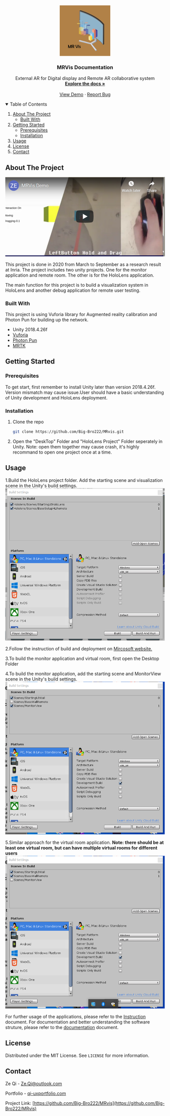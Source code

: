 




<!-- PROJECT LOGO -->
<br />
<p align="center">
    <img src="Documentation/MR%20Vis%20Cover.png" alt="Logo" width="160" height="160">
  <h3 align="center">MRVis Documentation</h3>

  <p align="center">
    External AR for Digital display and Remote AR collaborative system
    <br />
    <a href="https://github.com/Big-Bro222/MRvis"><strong>Explore the docs »</strong></a>
    <br />
    <br />
    <a href="https://youtu.be/5i0EqaLv56Q">View Demo</a>
    ·
    <a href="https://github.com/Big-Bro222/MRvis/issues">Report Bug</a>
    
  </p>
</p>



<!-- TABLE OF CONTENTS -->
<details open="open">
  <summary>Table of Contents</summary>
  <ol>
    <li>
      <a href="#about-the-project">About The Project</a>
      <ul>
        <li><a href="#built-with">Built With</a></li>
      </ul>
    </li>
    <li>
      <a href="#getting-started">Getting Started</a>
      <ul>
        <li><a href="#prerequisites">Prerequisites</a></li>
        <li><a href="#installation">Installation</a></li>
      </ul>
    </li>
    <li><a href="#usage">Usage</a></li>
    <li><a href="#license">License</a></li>
    <li><a href="#contact">Contact</a></li>
  </ol>
</details>



<!-- ABOUT THE PROJECT -->
## About The Project

[<img src="https://github.com/Big-Bro222/MRvis/blob/master/Documentation/DemoCover.png">](https://youtu.be/5i0EqaLv56Q)


This project is done in 2020 from March to September as a research result at Inria. The project includes two unity projects. One for the monitor application and remote room. The other is for the HoloLens application.

The main function for this project is to build a visualization system in HoloLens and another debug application for remote user testing.

### Built With

This project is using Vuforia library for Augmented reality calibration and Photon Pun for building up the network.
* Unity 2018.4.26f
* [Vuforia](https://developer.vuforia.com/)
* [Photon Pun](https://doc-api.photonengine.com/en/pun/v2/)
* [MRTK](https://github.com/microsoft/MixedRealityToolkit-Unity)



<!-- GETTING STARTED -->
## Getting Started



### Prerequisites

To get start, first remember to install Unity later than version 2018.4.26f. Version mismatch may cause issue.User should have a basic understanding of Unity development and HoloLens deployment.



### Installation

1. Clone the repo
   ```sh
   git clone https://github.com/Big-Bro222/MRvis.git
   ```
2. Open the "DeskTop" Folder and "HoloLens Project" Folder seperately in Unity. Note: open them together may cause crash, it's highly recommand to open one project once at a time.



<!-- USAGE EXAMPLES -->
## Usage

1.Build the HoloLens project folder. Add the starting scene and visualization scene in the Unity's build settings.
![Build HoloLens application](Documentation/HoloLens.png)

2.Follow the instruction of build and deployment on [Mircosoft website.](https://docs.microsoft.com/en-us/windows/mixed-reality/develop/unity/tutorials/holograms-100)

3.To build the monitor application and virtual room, first open the Desktop Folder

4.To build the monitor application, add the starting scene and MonitorView scene in the Unity's build settings.
![Build Monitor application](Documentation/Monitor.png)

5.Similar approach for the virtual room application.  <b>Note: there should be at least one virtual room, but can have multiple virtual rooms for different users</b>
![Build Virtual room application](Documentation/VirtualRoom.png)


For further usage of the applications, please refer to the [Instruction](https://github.com/Big-Bro222/MRvis/blob/master/Documentation/Instruction.pdf) document.
For documentation and better understanding the software struture, please refer to the [documentation](https://github.com/Big-Bro222/MRvis/blob/master/Documentation/MRVisDocumentation.pdf) document.



<!-- LICENSE -->
## License

Distributed under the MIT License. See `LICENSE` for more information.



<!-- CONTACT -->
## Contact

Ze Qi - Ze.Qi@outlook.com

Portfolio - [qi-uxportfolio.com](https://qi-uxportfolio.com)

Project Link: [https://github.com/Big-Bro222/MRvis](https://github.com/Big-Bro222/MRvis)







<!-- MARKDOWN LINKS & IMAGES -->
